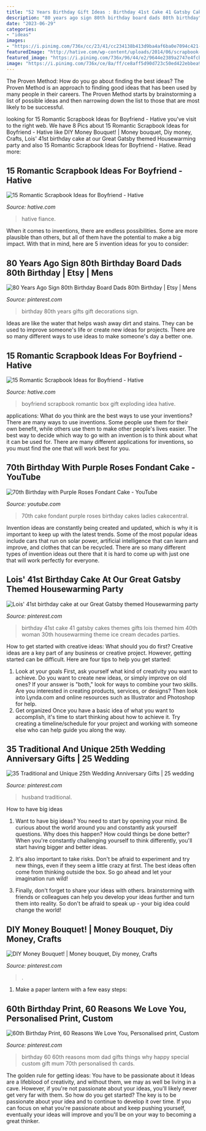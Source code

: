 ```yaml
---
title: "52 Years Birthday Gift Ideas : Birthday 41st Cake 41 Gatsby Cakes Themes Gifts Lois Themed Him 40th Woman 30th Housewarming Theme Ice Cream Decades Parties"
description: "80 years ago sign 80th birthday board dads 80th birthday"
date: "2023-06-29"
categories:
- "ideas"
images:
- "https://i.pinimg.com/736x/cc/23/41/cc234138b413d9ba4af6ba0e7094c421--th-birthday-gifts--birthday.jpg"
featuredImage: "http://hative.com/wp-content/uploads/2014/06/scrapbook-ideas-for-boyfriend/14-scrapbook-ideas-for-lovers.jpg"
featured_image: "https://i.pinimg.com/736x/96/44/e2/9644e2389a2747e4fcbd12e3aefc2d6e--money-bouquet-bouquets.jpg"
image: "https://i.pinimg.com/736x/ce/8a/ff/ce8aff5d90d723c50ed422ebbea98e2d.jpg"
---
```



The Proven Method: How do you go about finding the best ideas?
The Proven Method is an approach to finding good ideas that has been used by many people in their careers. The Proven Method starts by brainstorming a list of possible ideas and then narrowing down the list to those that are most likely to be successful.

	

		
looking for 15 Romantic Scrapbook Ideas for Boyfriend - Hative you've visit to the right web. We have 8 Pics about 15 Romantic Scrapbook Ideas for Boyfriend - Hative like DIY Money Bouquet! | Money bouquet, Diy money, Crafts, Lois&#039; 41st birthday cake at our Great Gatsby themed Housewarming party and also 15 Romantic Scrapbook Ideas for Boyfriend - Hative. Read more:
		
    
## 15 Romantic Scrapbook Ideas For Boyfriend - Hative

<img loading=lazy src="http://hative.com/wp-content/uploads/2014/06/scrapbook-ideas-for-boyfriend/14-scrapbook-ideas-for-lovers.jpg" onerror="this.onerror=null;this.src='https://tse3.mm.bing.net/th?id=OIP.7yqCcXCTzDaVwZay9thIkAHaJ4&amp;pid=15.1';" alt="15 Romantic Scrapbook Ideas for Boyfriend - Hative">

_Source: hative.com_

>hative fiance. 

	

When it comes to inventions, there are endless possibilities. Some are more plausible than others, but all of them have the potential to make a big impact. With that in mind, here are 5 invention ideas for you to consider: 

    
## 80 Years Ago Sign 80th Birthday Board Dads 80th Birthday | Etsy | Mens

<img loading=lazy src="https://i.pinimg.com/736x/ce/8a/ff/ce8aff5d90d723c50ed422ebbea98e2d.jpg" onerror="this.onerror=null;this.src='https://tse4.mm.bing.net/th?id=OIP.soAFaLqY8POOJ7v5z1oGLwHaKL&amp;pid=15.1';" alt="80 Years Ago Sign 80th Birthday Board Dads 80th Birthday | Etsy | Mens">

_Source: pinterest.com_

>birthday 80th years gifts gift decorations sign. 

	

Ideas are like the water that helps wash away dirt and stains. They can be used to improve someone's life or create new ideas for projects. There are so many different ways to use ideas to make someone's day a better one.

    
## 15 Romantic Scrapbook Ideas For Boyfriend - Hative

<img loading=lazy src="https://hative.com/wp-content/uploads/2014/06/scrapbook-ideas-for-boyfriend/12-scrapbook-ideas-for-lovers.jpg" onerror="this.onerror=null;this.src='https://tse4.mm.bing.net/th?id=OIP.yiwNfX34iPyYoanmfhpJTwHaJ6&amp;pid=15.1';" alt="15 Romantic Scrapbook Ideas for Boyfriend - Hative">

_Source: hative.com_

>boyfriend scrapbook romantic box gift exploding idea hative. 

	

applications: What do you think are the best ways to use your inventions?
There are many ways to use inventions. Some people use them for their own benefit, while others use them to make other people's lives easier. The best way to decide which way to go with an invention is to think about what it can be used for. There are many different applications for inventions, so you must find the one that will work best for you.

    
## 70th Birthday With Purple Roses Fondant Cake - YouTube

<img loading=lazy src="https://i.ytimg.com/vi/D9Illth69MI/hqdefault.jpg" onerror="this.onerror=null;this.src='https://tse2.mm.bing.net/th?id=OIP.dTH-WCZroRyqn0Kl73wXnAHaFj&amp;pid=15.1';" alt="70th Birthday with Purple Roses Fondant Cake - YouTube">

_Source: youtube.com_

>70th cake fondant purple roses birthday cakes ladies cakecentral. 

	

Invention ideas are constantly being created and updated, which is why it is important to keep up with the latest trends. Some of the most popular ideas include cars that run on solar power, artificial intelligence that can learn and improve, and clothes that can be recycled. There are so many different types of invention ideas out there that it is hard to come up with just one that will work perfectly for everyone.

    
## Lois&#039; 41st Birthday Cake At Our Great Gatsby Themed Housewarming Party

<img loading=lazy src="https://i.pinimg.com/736x/34/6b/d6/346bd6af38671321837e305775d6a100--st-birthday-nye-party.jpg" onerror="this.onerror=null;this.src='https://tse2.mm.bing.net/th?id=OIP.2db9L_dkRkY1N0W8Dq2dXwHaJ4&amp;pid=15.1';" alt="Lois&#039; 41st birthday cake at our Great Gatsby themed Housewarming party">

_Source: pinterest.com_

>birthday 41st cake 41 gatsby cakes themes gifts lois themed him 40th woman 30th housewarming theme ice cream decades parties. 

	

How to get started with creative ideas: What should you do first?
Creative ideas are a key part of any business or creative project. However, getting started can be difficult. Here are four tips to help you get started:
1. Look at your goals 
First, ask yourself what kind of creativity you want to achieve. Do you want to create new ideas, or simply improve on old ones? If your answer is "both," look for ways to combine your two skills. Are you interested in creating products, services, or designs? Then look into Lynda.com and online resources such as Illustrator and Photoshop for help.
2. Get organized 
Once you have a basic idea of what you want to accomplish, it's time to start thinking about how to achieve it. Try creating a timeline/schedule for your project and working with someone else who can help guide you along the way.

    
## 35 Traditional And Unique 25th Wedding Anniversary Gifts | 25 Wedding

<img loading=lazy src="https://i.pinimg.com/736x/2c/f0/11/2cf0113b4ece10a8adaedb7491fe4782.jpg" onerror="this.onerror=null;this.src='https://tse4.mm.bing.net/th?id=OIP.1Fe3hAsJ4Y3gD6KDaOgxiwHaJ3&amp;pid=15.1';" alt="35 Traditional and Unique 25th Wedding Anniversary Gifts | 25 wedding">

_Source: pinterest.com_

>husband traditional. 

	

How to have big ideas
1. Want to have big ideas? You need to start by opening your mind. Be curious about the world around you and constantly ask yourself questions. Why does this happen? How could things be done better? When you're constantly challenging yourself to think differently, you'll start having bigger and better ideas.
2. It's also important to take risks. Don't be afraid to experiment and try new things, even if they seem a little crazy at first. The best ideas often come from thinking outside the box. So go ahead and let your imagination run wild!

3. Finally, don't forget to share your ideas with others. brainstorming with friends or colleagues can help you develop your ideas further and turn them into reality. So don't be afraid to speak up - your big idea could change the world!

    
## DIY Money Bouquet! | Money Bouquet, Diy Money, Crafts

<img loading=lazy src="https://i.pinimg.com/736x/96/44/e2/9644e2389a2747e4fcbd12e3aefc2d6e--money-bouquet-bouquets.jpg" onerror="this.onerror=null;this.src='https://tse1.mm.bing.net/th?id=OIP.6Zt3J9GkpbiqUGc-xbq2KAHaLg&amp;pid=15.1';" alt="DIY Money Bouquet! | Money bouquet, Diy money, Crafts">

_Source: pinterest.com_

>. 

	

1. Make a paper lantern with a few easy steps:

    
## 60th Birthday Print, 60 Reasons We Love You, Personalised Print, Custom

<img loading=lazy src="https://i.pinimg.com/736x/cc/23/41/cc234138b413d9ba4af6ba0e7094c421--th-birthday-gifts--birthday.jpg" onerror="this.onerror=null;this.src='https://tse1.mm.bing.net/th?id=OIP.xFIbKGXqdOguHiNoFBRFhAHaHa&amp;pid=15.1';" alt="60th Birthday Print, 60 Reasons We Love You, Personalised print, Custom">

_Source: pinterest.com_

>birthday 60 60th reasons mom dad gifts things why happy special custom gift mum 70th personalised th cards. 

	

The golden rule for getting ideas: You have to be passionate about it
Ideas are a lifeblood of creativity, and without them, we may as well be living in a cave. However, if you're not passionate about your ideas, you'll likely never get very far with them. So how do you get started? The key is to be passionate about your idea and to continue to develop it over time. If you can focus on what you're passionate about and keep pushing yourself, eventually your ideas will improve and you'll be on your way to becoming a great thinker.

